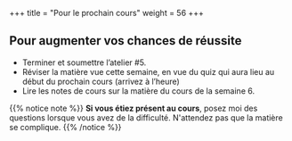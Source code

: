 +++
title = "Pour le prochain cours"
weight = 56
+++

## Pour augmenter vos chances de réussite

- Terminer et soumettre l’atelier #5.
- Réviser la matière vue cette semaine, en vue du quiz qui aura lieu au début du prochain cours (arrivez à l’heure)
- Lire les notes de cours sur la matière du cours de la semaine 6.


{{% notice note %}}
**Si vous étiez présent au cours**, posez moi des questions lorsque vous avez de la difficulté. N'attendez pas que la matière se complique.
{{% /notice %}}
